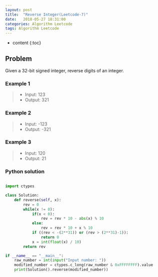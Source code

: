 ```yaml
---
layout: post
title:  "Reverse Integer(Leetcode-7)"
date:   2018-05-27 18:31:00
categories: Algorithm Leetcode
tags: Algorithm Leetcode
---
```


* content
{:toc}

## Problem

Given a 32-bit signed integer, reverse digits of an integer.

### Example 1

>* Input: 123
>* Output: 321

### Example 2

>* Input: -123
>* Output: -321

### Example 3

>* Input: 120
>* Output: 21





### Python solution

```python

import ctypes

class Solution:
    def reverse(self, x):
        rev = 0
        while(x != 0):
            if(x < 0):
                rev = rev * 10 - abs(x) % 10
            else:
                rev = rev * 10 + x % 10
            if ((rev < -(2**31)) or (rev > (2**31)-1)):
                return 0
            x = int(float(x) / 10)
        return rev

if __name__ == "__main__":
    raw_number = int(input("Input number: "))
    modified_number = ctypes.c_long(raw_number & 0xFFFFFFFF).value
    print(Solution().reverse(modified_number))

```